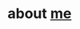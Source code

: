 # about [me](https://gist.githubusercontent.com/lotharschulz/86b6bf8ba6e6daf572c0172c40528ea8/raw/feb61d6c364ea1740af6163ea7ef902b1b83a712)
